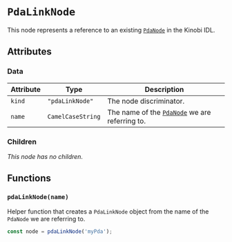 # `PdaLinkNode`

This node represents a reference to an existing [`PdaNode`](../PdaNode.md) in the Kinobi IDL.

## Attributes

### Data

| Attribute | Type              | Description                                                     |
| --------- | ----------------- | --------------------------------------------------------------- |
| `kind`    | `"pdaLinkNode"`   | The node discriminator.                                         |
| `name`    | `CamelCaseString` | The name of the [`PdaNode`](../PdaNode.md) we are referring to. |

### Children

_This node has no children._

## Functions

### `pdaLinkNode(name)`

Helper function that creates a `PdaLinkNode` object from the name of the `PdaNode` we are referring to.

```ts
const node = pdaLinkNode('myPda');
```
